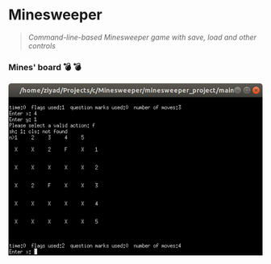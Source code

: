 # Minesweeper

>_Command-line-based Minesweeper game with save, load and other controls_

### Mines' board :bomb: :bomb:


![image](https://github.com/ziyadelbanna/Minesweeper/blob/master/minesweeper_project/Screenshot%20from%202019-01-09%2020-51-34.png)
